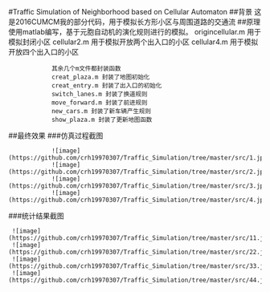 #Traffic Simulation of Neighborhood based on Cellular Automaton
##背景
                这是2016CUMCM我的部分代码，用于模拟长方形小区与周围道路的交通流
##原理
                使用matlab编写，基于元胞自动机的演化规则进行的模拟。
                origincellular.m 用于模拟封闭小区
                cellular2.m 用于模拟开放两个出入口的小区
                cellular4.m 用于模拟开放四个出入口的小区
                
                其余几个m文件都封装函数
                creat_plaza.m 封装了地图初始化
                creat_entry.m 封装了出入口的初始化
                switch_lanes.m 封装了换道规则
                move_forward.m 封装了前进规则
                new_cars.m 封装了新车辆产生规则
                show_plaza.m 封装了更新地图函数
##最终效果
###仿真过程截图

                ![image](https://github.com/crh19970307/Traffic_Simulation/tree/master/src/1.jpg)
                ![image](https://github.com/crh19970307/Traffic_Simulation/tree/master/src/2.jpg)
                ![image](https://github.com/crh19970307/Traffic_Simulation/tree/master/src/3.jpg)
                ![image](https://github.com/crh19970307/Traffic_Simulation/tree/master/src/4.jpg)
###统计结果截图

     ![image](https://github.com/crh19970307/Traffic_Simulation/tree/master/src/11.jpg)
     ![image](https://github.com/crh19970307/Traffic_Simulation/tree/master/src/22.jpg)
     ![image](https://github.com/crh19970307/Traffic_Simulation/tree/master/src/33.jpg)
     ![image](https://github.com/crh19970307/Traffic_Simulation/tree/master/src/44.jpg)
        
                
